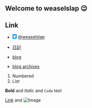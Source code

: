 ## Welcome to weaselslap :wink:

## Link

- <img src="twitter_icon.jpg" width="3%">  [@weaselslap](https://twitter.com/weaselslap)

- [日記](DIARY.md)

- [blog](https://weaselslap.hatenablog.com)

- [blog archives](archives.md)



1. Numbered
2. List

**Bold** and _Italic_ and `Code` text

[Link](url) and ![Image](src)


